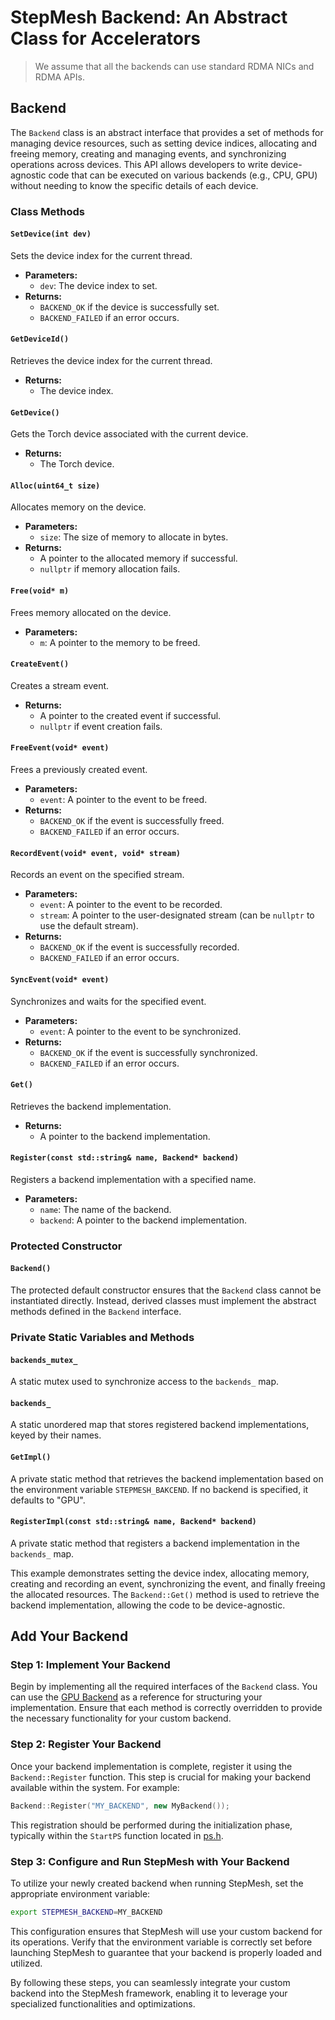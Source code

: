 # StepMesh Backend: An Abstract Class for Accelerators 

> We assume that all the backends can use standard RDMA NICs and RDMA APIs.

## Backend

The `Backend` class is an abstract interface that provides a set of methods for managing device resources, such as setting device indices, allocating and freeing memory, creating and managing events, and synchronizing operations across devices. This API allows developers to write device-agnostic code that can be executed on various backends (e.g., CPU, GPU) without needing to know the specific details of each device.

### Class Methods

#### `SetDevice(int dev)`

Sets the device index for the current thread.

- **Parameters:**
    - `dev`: The device index to set.
- **Returns:**
    - `BACKEND_OK` if the device is successfully set.
    - `BACKEND_FAILED` if an error occurs.

#### `GetDeviceId()`

Retrieves the device index for the current thread.

- **Returns:**
    - The device index.

#### `GetDevice()`

Gets the Torch device associated with the current device.

- **Returns:**
    - The Torch device.

#### `Alloc(uint64_t size)`

Allocates memory on the device.

- **Parameters:**
    - `size`: The size of memory to allocate in bytes.
- **Returns:**
    - A pointer to the allocated memory if successful.
    - `nullptr` if memory allocation fails.

#### `Free(void* m)`

Frees memory allocated on the device.

- **Parameters:**
    - `m`: A pointer to the memory to be freed.

#### `CreateEvent()`

Creates a stream event.

- **Returns:**
    - A pointer to the created event if successful.
    - `nullptr` if event creation fails.

#### `FreeEvent(void* event)`

Frees a previously created event.

- **Parameters:**
    - `event`: A pointer to the event to be freed.
- **Returns:**
    - `BACKEND_OK` if the event is successfully freed.
    - `BACKEND_FAILED` if an error occurs.

#### `RecordEvent(void* event, void* stream)`

Records an event on the specified stream.

- **Parameters:**
    - `event`: A pointer to the event to be recorded.
    - `stream`: A pointer to the user-designated stream (can be `nullptr` to use the default stream).
- **Returns:**
    - `BACKEND_OK` if the event is successfully recorded.
    - `BACKEND_FAILED` if an error occurs.

#### `SyncEvent(void* event)`

Synchronizes and waits for the specified event.

- **Parameters:**
    - `event`: A pointer to the event to be synchronized.
- **Returns:**
    - `BACKEND_OK` if the event is successfully synchronized.
    - `BACKEND_FAILED` if an error occurs.

#### `Get()`

Retrieves the backend implementation.

- **Returns:**
    - A pointer to the backend implementation.

#### `Register(const std::string& name, Backend* backend)`

Registers a backend implementation with a specified name.

- **Parameters:**
    - `name`: The name of the backend.
    - `backend`: A pointer to the backend implementation.

### Protected Constructor

#### `Backend()`

The protected default constructor ensures that the `Backend` class cannot be instantiated directly. Instead, derived classes must implement the abstract methods defined in the `Backend` interface.

### Private Static Variables and Methods

#### `backends_mutex_`

A static mutex used to synchronize access to the `backends_` map.

#### `backends_`

A static unordered map that stores registered backend implementations, keyed by their names.

#### `GetImpl()`

A private static method that retrieves the backend implementation based on the environment variable `STEPMESH_BAKCEND`. If no backend is specified, it defaults to "GPU".

#### `RegisterImpl(const std::string& name, Backend* backend)`

A private static method that registers a backend implementation in the `backends_` map.

This example demonstrates setting the device index, allocating memory, creating and recording an event, synchronizing the event, and finally freeing the allocated resources. The `Backend::Get()` method is used to retrieve the backend implementation, allowing the code to be device-agnostic.

## Add Your Backend

### Step 1: Implement Your Backend

Begin by implementing all the required interfaces of the `Backend` class. You can use the [GPU Backend](../src/backend/gpu_backend.cc) as a reference for structuring your implementation. Ensure that each method is correctly overridden to provide the necessary functionality for your custom backend.

### Step 2: Register Your Backend

Once your backend implementation is complete, register it using the `Backend::Register` function. This step is crucial for making your backend available within the system. For example:

```cpp
Backend::Register("MY_BACKEND", new MyBackend());
```

This registration should be performed during the initialization phase, typically within the `StartPS` function located in [ps.h](../include/ps/ps.h).

### Step 3: Configure and Run StepMesh with Your Backend

To utilize your newly created backend when running StepMesh, set the appropriate environment variable:

```bash
export STEPMESH_BACKEND=MY_BACKEND
```

This configuration ensures that StepMesh will use your custom backend for its operations. Verify that the environment variable is correctly set before launching StepMesh to guarantee that your backend is properly loaded and utilized.

By following these steps, you can seamlessly integrate your custom backend into the StepMesh framework, enabling it to leverage your specialized functionalities and optimizations.
